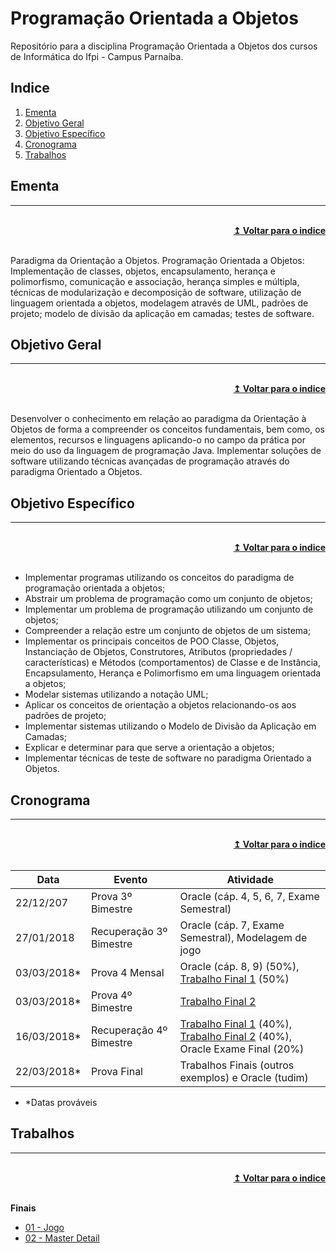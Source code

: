 # Programação Orientada a Objetos
Repositório para a disciplina Programação Orientada a Objetos dos cursos de Informática do Ifpi - Campus Parnaíba.

## Indice
1. [Ementa]
2. [Objetivo Geral]
3. [Objetivo Específico]
4. [Cronograma]
5. [Trabalhos]

## Ementa
----

<br/>
<div align="right">
    <b><a href="#indice">↥ Voltar para o indice</a></b>
</div>
<br/>

Paradigma da Orientação a Objetos. Programação Orientada a Objetos: Implementação de classes, objetos, encapsulamento, herança e polimorfismo, comunicação e associação, herança simples e múltipla, técnicas de modularização e decomposição de software, utilização de linguagem orientada a objetos, modelagem através de UML, padrões de projeto; modelo de divisão da aplicação em camadas; testes de software.

## Objetivo Geral
----

<br/>
<div align="right">
    <b><a href="#indice">↥ Voltar para o indice</a></b>
</div>
<br/>

Desenvolver o conhecimento em relação ao paradigma da Orientação à Objetos de forma a compreender os conceitos fundamentais, bem como, os elementos, recursos e linguagens aplicando-o no campo da prática por meio do uso da linguagem de programação Java. Implementar soluções de software utilizando técnicas avançadas de programação através do paradigma Orientado a Objetos.

## Objetivo Específico
----

<br/>
<div align="right">
    <b><a href="#indice">↥ Voltar para o indice</a></b>
</div>
<br/>

* Implementar programas utilizando os conceitos do paradigma de programação orientada a objetos;
* Abstrair um problema de programação como um conjunto de objetos;
* Implementar um problema de programação utilizando um conjunto de objetos;
* Compreender a relação estre um conjunto de objetos de um sistema;
* Implementar os principais conceitos de POO Classe, Objetos, Instanciação de Objetos, Construtores, Atributos (propriedades / características) e Métodos (comportamentos) de Classe e de Instância, Encapsulamento, Herança e Polimorfismo em uma linguagem orientada a objetos;
* Modelar sistemas utilizando a notação UML;
* Aplicar os conceitos de orientação a objetos relacionando-os aos padrões de projeto;
* Implementar sistemas utilizando o Modelo de Divisão da Aplicação em Camadas;
* Explicar e determinar para que serve a orientação a objetos;
* Implementar técnicas de teste de software no paradigma Orientado a Objetos.

## Cronograma
----

<br/>
<div align="right">
    <b><a href="#indice">↥ Voltar para o indice</a></b>
</div>
<br/>

Data        |   Evento                  |   Atividade
---         |   ---                     |   ---
22/12/207   |   Prova 3º Bimestre       |   Oracle (cáp. 4, 5, 6, 7, Exame Semestral)
27/01/2018  |   Recuperação 3º Bimestre |   Oracle (cáp. 7, Exame Semestral), Modelagem de jogo
03/03/2018* |   Prova 4 Mensal          |   Oracle (cáp. 8, 9) (50%), [Trabalho Final 1] (50%) 
03/03/2018* |   Prova 4º Bimestre       |   [Trabalho Final 2]
16/03/2018* |   Recuperação 4º Bimestre |   [Trabalho Final 1] (40%), [Trabalho Final 2] (40%), Oracle Exame Final (20%)
22/03/2018* |   Prova Final             |   Trabalhos Finais (outros exemplos) e Oracle (tudim)

* *Datas prováveis

## Trabalhos
----

<br/>
<div align="right">
    <b><a href="#indice">↥ Voltar para o indice</a></b>
</div>
<br/>

**Finais**
* [01 - Jogo]
* [02 - Master Detail]

[Ementa]: #ementa
[Objetivo Geral]: #objetivo-geral
[Objetivo Específico]: #objetivo-específico
[Cronograma]: #cronograma
[Trabalhos]: #trabalhos

[Trabalho Final 1]: src/main/java/br/edu/ifpi/capar/poo/trabalhos/finais/01-jogo.md
[Trabalho Final 2]: src/main/java/br/edu/ifpi/capar/poo/trabalhos/finais/02-master-detail.md

[01 - Jogo]: src/main/java/br/edu/ifpi/capar/poo/trabalhos/finais/01-jogo.md
[02 - Master Detail]: src/main/java/br/edu/ifpi/capar/poo/trabalhos/finais/02-master-detail.md
